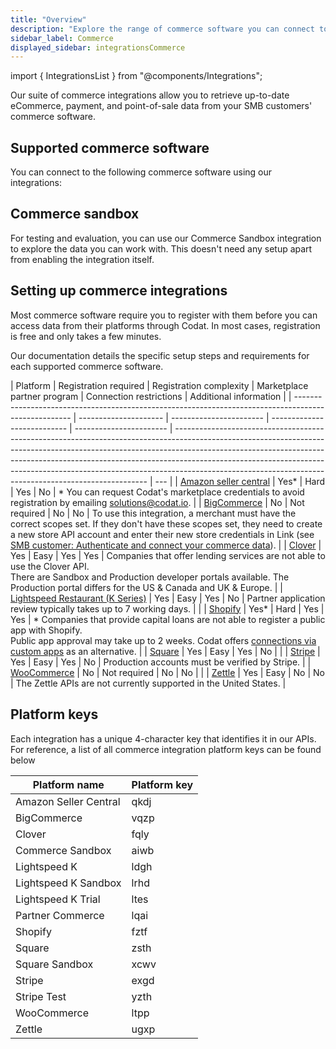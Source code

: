 ```yaml
---
title: "Overview"
description: "Explore the range of commerce software you can connect to through our API."
sidebar_label: Commerce
displayed_sidebar: integrationsCommerce
---
```


import { IntegrationsList } from "@components/Integrations";

Our suite of commerce integrations allow you to retrieve up-to-date eCommerce, payment, and point-of-sale data from your SMB customers' commerce software.

## Supported commerce software

You can connect to the following commerce software using our integrations:

<IntegrationsList sourceType="commerce" />

## Commerce sandbox

For testing and evaluation, you can use our Commerce Sandbox integration to explore the data you can work with. This doesn't need any setup apart from enabling the integration itself.

## Setting up commerce integrations

Most commerce software require you to register with them before you can access data from their platforms through Codat. In most cases, registration is free and only takes a few minutes.

Our documentation details the specific setup steps and requirements for each supported commerce software.

| Platform                                                                                             | Registration required | Registration complexity | Marketplace partner program | Connection restrictions | Additional information                                                                                                                                                                                                                                                                                                                                                                          |
| ---------------------------------------------------------------------------------------------------- | --------------------- | ----------------------- | --------------------------- | ----------------------- | ----------------------------------------------------------------------------------------------------------------------------------------------------------------------------------------------------------------------------------------------------------------------------------------------------------------------------------------------------------------------------------------------- | --- |
| [Amazon seller central](/integrations/commerce/amazon-seller-central/commerce-amazon-seller-central) | Yes\*                 | Hard                    | Yes                         | No                      | \* You can request Codat's marketplace credentials to avoid registration by emailing solutions@codat.io.                                                                                                                                                                                                                                                                                        |
| [BigCommerce](/integrations/commerce/bigcommerce/commerce-bigcommerce)                               | No                    | Not required            | No                          | No                      | To use this integration, a merchant must have the correct scopes set. If they don't have these scopes set, they need to create a new store API account and enter their new store credentials in Link (see [SMB customer: Authenticate and connect your commerce data](/integrations/commerce/bigcommerce/commerce-bigcommerce-setup#smb-customer-authenticate-and-connect-your-commerce-data)). |
| [Clover](/integrations/commerce/clover/commerce-clover)                                              | Yes                   | Easy                    | Yes                         | Yes                     | Companies that offer lending services are not able to use the Clover API. <br/>There are Sandbox and Production developer portals available. The Production portal differs for the US & Canada and UK & Europe.                                                                                                                                                                                 |
| [Lightspeed Restaurant (K Series)](/integrations/commerce/lightspeed-k/commerce-lightspeed-k)        | Yes                   | Easy                    | Yes                         | No                      | Partner application review typically takes up to 7 working days.                                                                                                                                                                                                                                                                                                                                |     |
| [Shopify](/integrations/commerce/shopify/commerce-shopify)                                           | Yes\*                 | Hard                    | Yes                         | Yes                     | \* Companies that provide capital loans are not able to register a public app with Shopify. <br/> Public app approval may take up to 2 weeks. Codat offers [connections via custom apps](/integrations/commerce/shopify/commerce-shopify-custom-apps) as an alternative.                                                                                                                        |
| [Square](/integrations/commerce/square/commerce-square)                                              | Yes                   | Easy                    | Yes                         | No                      |                                                                                                                                                                                                                                                                                                                                                                                                 |
| [Stripe](/integrations/commerce/stripe/commerce-stripe)                                              | Yes                   | Easy                    | Yes                         | No                      | Production accounts must be verified by Stripe.                                                                                                                                                                                                                                                                                                                                                 |
| [WooCommerce](/integrations/commerce/woocommerce/commerce-woocommerce)                               | No                    | Not required            | No                          | No                      |                                                                                                                                                                                                                                                                                                                                                                                                 |
| [Zettle](/integrations/commerce/zettle/commerce-zettle)                                              | Yes                   | Easy                    | No                          | No                      | The Zettle APIs are not currently supported in the United States.                                                                                                                                                                                                                                                                                                                               |

## Platform keys

Each integration has a unique 4-character key that identifies it in our APIs. For reference, a list of all commerce integration platform keys can be found below

| Platform name         | Platform key |
| --------------------- | ------------ |
| Amazon Seller Central | qkdj         |
| BigCommerce           | vqzp         |
| Clover                | fqly         |
| Commerce Sandbox      | aiwb         |
| Lightspeed K          | ldgh         |
| Lightspeed K Sandbox  | lrhd         |
| Lightspeed K Trial    | ltes         |
| Partner Commerce      | lqai         |
| Shopify               | fztf         |
| Square                | zsth         |
| Square Sandbox        | xcwv         |
| Stripe                | exgd         |
| Stripe Test           | yzth         |
| WooCommerce           | ltpp         |
| Zettle                | ugxp         |
